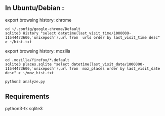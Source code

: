 ## In Ubuntu/Debian : ##
export browsing history: chrome
```
cd ~/.config/google-chrome/Default
sqlite3 History "select datetime(last_visit_time/1000000-11644473600,'unixepoch'),url from  urls order by last_visit_time desc" > ~/hist.txt
```
export browsing history: mozilla
```
cd .mozilla/firefox/*.default
sqlite3 places.sqlite "select datetime(last_visit_date/1000000-11644473600,'unixepoch'),url from  moz_places order by last_visit_date desc" > ~/moz_hist.txt
```
```
python3 analyze.py
```

## Requirements ##
python3-tk
sqlite3
